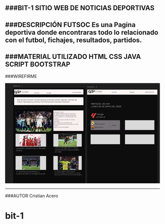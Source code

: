 ###BIT-1 SITIO WEB DE NOTICIAS DEPORTIVAS
---

###DESCRIPCIÓN
FUTSOC
 Es una Pagina deportiva donde encontraras todo lo relacionado con el futbol, fichajes, resultados, partidos.
---


###MATERIAL UTILIZADO
HTML
CSS
JAVA SCRIPT
BOOTSTRAP
---
###WIREFIRME

![FIGMA](./img/figma-imagen.png)

---

###AUTOR
Cristian Acero

# bit-1
